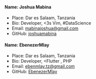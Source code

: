 #### Name: Joshua Mabina
 - Place: Dar es Salaam, Tanzania
 - Bio: Developer, <3s Vim, #DataScience
 - Email: mabinajoshua@gmail.com
 - GitHub: [joshuamabina](https://github.com/joshuamabina)

#### Name: EbenezerMlay
 - Place: Dar es Salaam, Tanzania
 - Bio: Developer, <Flutter , PHP
 - Email: ebenmlay.tz@gmail.com
 - GitHub: [EbenezerMlay](https://github.com/EbenezerMlay)

